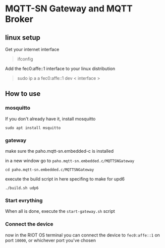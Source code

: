# MQTT-SN Gateway and MQTT Broker
## linux setup
Get your internet interface 

> ifconfig

Add the fec0:affe::1 interface to your linux distribution

> sudo ip a a fec0:affe::1 dev < interface >  

## How to use
### mosquitto
If you don't already have it, install mosquitto

```sudo apt install msquitto```

### gateway

make sure the paho.mqtt-sn.embedded-c is installed

in a new window go to ```paho.mqtt-sn.embedded.c/MQTTSNGateway```

```cd paho.mqtt-sn.embedded.c/MQTTSNGateway```

execute the build script in here specifing to make for upd6

```./build.sh udp6```

### Start evrything

When all is done, execute the ```start-gateway.sh``` script

### Connect the device
now in the RIOT OS terminal you can connect the device to ```fec0:affe::1``` on port ```10000```, or whichever port you've chosen